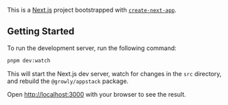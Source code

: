 This is a [Next.js](https://nextjs.org/) project bootstrapped with [`create-next-app`](https://github.com/vercel/next.js/tree/canary/packages/create-next-app).

## Getting Started

To run the development server, run the following command:

```bash
pnpm dev:watch
```

This will start the Next.js dev server, watch for changes in the `src` directory, and rebuild the `@growly/appstack` package.

Open [http://localhost:3000](http://localhost:3000) with your browser to see the result.
